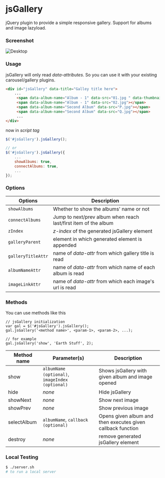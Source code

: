 # jsGallery

jQuery plugin to provide a simple responsive gallery. Support for albums and image lazyload.

### Screenshot
![Desktop](https://cloud.githubusercontent.com/assets/2173645/19683867/cf8336a4-9ad1-11e6-9441-da30fca426a3.jpg)


### Usage

jsGallery will only read *data-attributes*. So you can use it with your existing carousel/gallery plugins.
```html
<div id="jsGallery" data-title="Galley title here">
    ...
     <span data-album-name="Album - 1" data-src="01.jpg " data-thumbnail="thumb1.jpg"></span>
     <span data-album-name="Album - 1" data-src="02.jpg"></span>
     <span data-album-name="Second Album" data-src="P.jpg"></span>
     <span data-album-name="Second Album" data-src="Q.jpg"></span>
     ...
</div>    
```

now in *script tag*
```javascript
$('#jsGallery').jsGallery();

// or
$('#jsGallery').jsGallery({
    ...
    showAlbums: true,
    connectAlbums: true,
    ...
});
```



### Options

| Options | Description |
|--------------|-------------|
|`showAlbums`| Whether to show the albums' name or not |
|`connectAlbums`| Jump to next/prev album when reach last/first item of the album |
|`zIndex`|*z-index* of the generated jsGallery element|
|`galleryParent`|element in which generated element is appended|
|`galleryTitleAttr`|name of *data-attr* from which gallery title is read|
|`albumNameAttr`|name of *data-attr* from which name of each album is read|
|`imageLinkAttr`|name of *data-attr* from which each image's url is read|


### Methods

You can use methods like this

```
// jsGallery initialization
var gal = $('#jsGallery').jsGallery();
gal.jsGallery('<method name>', <param-1>, <param-2>, ...);

// for example
gal.jsGallery('show', 'Earth Stuff', 2);
```


|Method name|Parameter(s)|Description|
|-----------|------------|-----------|
|show|`albumName (optional)`, `imageIndex (optional)`|Shows jsGallery with given album and image opened|
|hide|*none*|Hide jsGallery|
|showNext|*none*|Show next image|
|showPrev|*none*|Show previous image|
|selectAlbum|`albumName`, `callback (optional)`|Opens given album and then executes given callback function|
|destroy|*none*|remove generated jsGallery element|

### Local Testing

```bash
$ ./server.sh
# to run a local server
```
